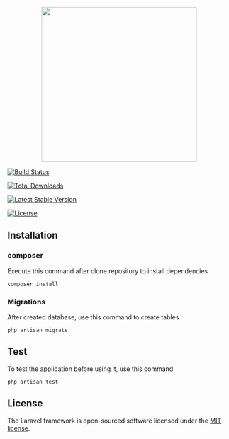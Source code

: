 
<p  align="center"><a  href="https://laravel.com"  target="_blank"><img  src="https://holderplus.com.br/preview/logos/sized/logo-header.png"  width="350"></a></p>

  

<p  align="center">

<a  href="https://travis-ci.org/laravel/framework"><img  src="https://travis-ci.org/laravel/framework.svg"  alt="Build Status"></a>

<a  href="https://packagist.org/packages/laravel/framework"><img  src="https://img.shields.io/packagist/dt/laravel/framework"  alt="Total Downloads"></a>

<a  href="https://packagist.org/packages/laravel/framework"><img  src="https://img.shields.io/packagist/v/laravel/framework"  alt="Latest Stable Version"></a>

<a  href="https://packagist.org/packages/laravel/framework"><img  src="https://img.shields.io/packagist/l/laravel/framework"  alt="License"></a>

</p>

  

## Installation

### composer
<p>Execute this command after clone repository to install dependencies</p>

```
composer install
```

### Migrations
<p>After created database, use this command to create tables</p>

```
php artisan migrate
```

## Test

<p>To test the application before using it, use this command</p>

```
php artisan test
```


## License

  

The Laravel framework is open-sourced software licensed under the [MIT license](https://opensource.org/licenses/MIT).
